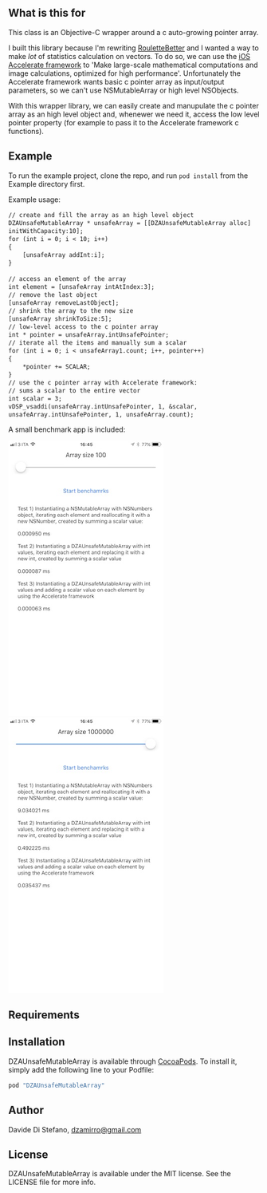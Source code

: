 ## What is this for

This class is an Objective-C wrapper around a c auto-growing pointer array.

I built this library because I'm rewriting [RouletteBetter](https://itunes.apple.com/us/app/roulettebetter-odds-calculator-betting-strategies-for/id310598685?mt=8) and I wanted a way to make *lot* of statistics calculation on vectors. To do so, we can use the [iOS Accelerate framework](https://developer.apple.com/documentation/accelerate) to 'Make large-scale mathematical computations and image calculations, optimized for high performance'. Unfortunately the Accelerate framework wants basic c pointer array as input/output parameters, so we can't use NSMutableArray or high level NSObjects.

With this wrapper library, we can easily create and manupulate the c pointer array as an high level object and, whenewer we need it, access the low level pointer property (for example to pass it to the Accelerate framework c functions).

## Example

To run the example project, clone the repo, and run `pod install` from the Example directory first.

Example usage:

    // create and fill the array as an high level object
    DZAUnsafeMutableArray * unsafeArray = [[DZAUnsafeMutableArray alloc] initWithCapacity:10];
    for (int i = 0; i < 10; i++)
    {
        [unsafeArray addInt:i];
    }

    // access an element of the array
    int element = [unsafeArray intAtIndex:3];
    // remove the last object
    [unsafeArray removeLastObject];
    // shrink the array to the new size
    [unsafeArray shrinkToSize:5];
    // low-level access to the c pointer array
    int * pointer = unsafeArray.intUnsafePointer;
    // iterate all the items and manually sum a scalar
    for (int i = 0; i < unsafeArray1.count; i++, pointer++)
    {
        *pointer += SCALAR;
    }
    // use the c pointer array with Accelerate framework:
    // sums a scalar to the entire vector
    int scalar = 3;
    vDSP_vsaddi(unsafeArray.intUnsafePointer, 1, &scalar, unsafeArray.intUnsafePointer, 1, unsafeArray.count);

A small benchmark app is included:

![Benchmark with small array](screen_2.jpg)
![Benchmark with big array](screen_1.jpg)

## Requirements

## Installation

DZAUnsafeMutableArray is available through [CocoaPods](http://cocoapods.org). To install
it, simply add the following line to your Podfile:

```ruby
pod "DZAUnsafeMutableArray"
```

## Author

Davide Di Stefano, dzamirro@gmail.com

## License

DZAUnsafeMutableArray is available under the MIT license. See the LICENSE file for more info.
